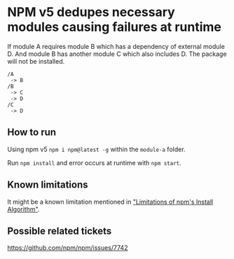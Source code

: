 # NPM v5 dedupes necessary modules causing failures at runtime
If module A requires module B which has a dependency of external module D. And module B has another module C which also includes D. The package will not be installed.
```
/A
 -> B
/B
 -> C
 -> D
/C
 -> D
```

## How to run
Using npm v5 `npm i npm@latest -g` within the `module-a` folder.

Run `npm install` and error occurs at runtime with `npm start`. 

## Known limitations
It might be a known limitation mentioned in ["Limitations of npm's Install Algorithm"](https://docs.npmjs.com/cli/install).

## Possible related tickets
https://github.com/npm/npm/issues/7742

